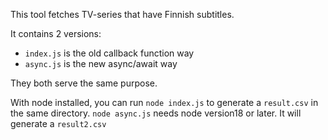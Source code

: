 This tool fetches TV-series that have Finnish subtitles.

It contains 2 versions:

- `index.js` is the old callback function way
- `async.js` is the new async/await way

They both serve the same purpose.

With node installed, you can run `node index.js` to generate a `result.csv` in the same directory.
`node async.js` needs node version18 or later. It will generate a `result2.csv`